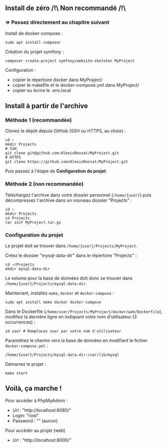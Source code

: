 ## Install de zéro /!\ Non recommandé /!\
### => Passez directement au chapitre suivant

Install de docker-compose : 

```console
sudo apt install composer
```

Création du projet symfony :

```console
composer create-project symfony/website-skeleton MyProject
```

Configuration : 
 - copier le répertoire docker dans MyProject/
 - copier le makefile et le docker-compose.yml dans MyProject/
 - copier ou écrire le .env.local

## Install à partir de l'archive 

### Méthode 1 (recommandée)

Clonez le dépôt depuis GitHub (SSH ou HTTPS, au choix) :

```console
cd ~
mkdir Projects
# SSH
git clone git@github.com:AlexisRossat/MyProject.git
# HTTPS
git clone https://github.com/AlexisRossat/MyProject.git
```

Puis passez à l'étape de **Configuration du projet**.

### Méthode 2 (non recommandée)

Téléchargez l'archive dans votre dossier personnel (`/home/{user}`) puis décompressez l'archive dans un nouveau dossier "Projects" : 

```console
cd ~
mkdir Projects 
cd Projects
tar zxvf MyProject.tar.gz
```

### Configuration du projet 
Le projet doit se trouver dans `/home/{user}/Projects/MyProject`.

Créez le dossier "mysql-data-dir" dans le répertoire "Projects" :

```console
cd ~/Projects
mkdir mysql-data-dir
```

Le volume pour la base de données doit donc se trouver dans `/home/{user}/Projects/mysql-data-dir`.

Maintenant, installez `make`, `docker` et `docker-compose` :

```console
sudo apt install make docker docker-compose
```

Dans le Dockerfile (`/home/user/Projects/MyProject/docker/web/Dockerfile`), modifiez la dernière ligne en indiquant votre nom d'utilisateur (3 occurrences) :

```console
id user # Remplacez user par votre nom d'utilisateur
```

Paramétrez le chemin vers la base de données en modifiant le fichier `docker-compose.yml` :

```console
/home/{user}/Projects/mysql-data-dir:/var/lib/mysql
```

Démarrez le projet :

```console
make start
```

## Voilà, ça marche !

Pour accéder à PhpMyAdmin : 
 - Url : "http://localhost:8080/"
 - Login: "root"
 - Password : "" (aucun)

Pour accéder au projet (web)
 - Url : "http://localhost:8000/"
